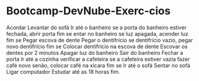# Bootcamp-DevNube-Exerc-cios

Acordar
Levantar do sofá
Ir até o banheiro
se a porta do banheiro estiver fechada,
	abrir porta
fim se
entar no banheiro
se luz apagada,
	acender luz
fim se
Pegar escova de dente
Pegar o dentifrício
se dentifrício vazio,
	pegar novo dentifrício
fim se
Colocar dentifrício na escova de dente
Escovar os dentes por 2 minutos
Apagar luz do banheiro
Sair do banheiro
Fechar a porta
Ir até a cozinha
verificar a cafeteira
se a cafeteira estiver vazia
	fazer café novo
	senão, colocar café na xicara
fim se
Ir até o sofá
Sentar no sofá
Ligar computador
Estudar até as 18 horas
fim.
